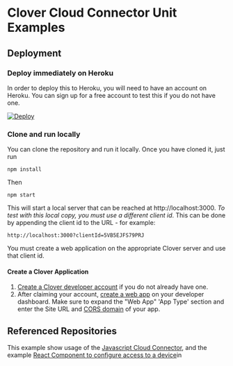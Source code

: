 # Clover Cloud Connector Unit Examples

<!--
for when the repo goes public
[![Deploy](https://www.herokucdn.com/deploy/button.svg)](https://heroku.com/deploy)
-->

## Deployment

### Deploy immediately on Heroku

In order to deploy this to Heroku, you will need to have an account on Heroku.  You can sign up for a free account to 
test this if you do not have one.

[![Deploy](https://www.herokucdn.com/deploy/button.svg)](https://heroku.com/deploy?template=https://github.com/clover/clover-cloud-connector-unit-examples)

### Clone and run locally

You can clone the repository and run it locally.  Once you have cloned it, just run

    npm install
    
Then     
    
    npm start
    
This will start a local server that can be reached at http://localhost:3000.  _To test with this local copy, you must use
a different client id_.  This can be done by appending the client id to the URL - for example:

    http://localhost:3000?clientId=5VB5EJFS79PRJ
    
You must create a web application on the appropriate Clover server and use that client id.

#### Create a Clover Application

1.  [Create a Clover developer account](https://docs.clover.com/build/#first-create-your-developer-account) if you do not already have one.
2.  After claiming your account, [create a web app](https://docs.clover.com/build/web-apps/#step-1-create-your-clover-web-app) on your developer dashboard. Make sure to expand the "Web App" 'App Type' section and enter the Site URL and [CORS domain](https://docs.clover.com/build/web-apps/cors/) of your app.

## Referenced Repositories

This example show usage of the [Javascript Cloud Connector](https://github.com/clover/remote-pay-cloud-npm), and the 
example [React Component to configure access to a device](https://github.com/clover/remote-pay-cloud-connector-configuration-react)in 